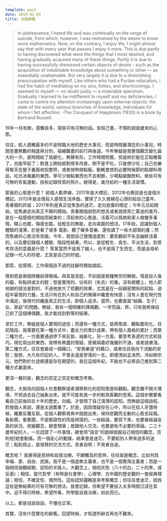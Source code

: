 ```yaml
---
template: post
date: 2019-02-03
title: 也說辭舊
---
```

> In adolescence, I hated life and was continually on the verge of suicide, from which, however, I was restrained by the desire to know more mathematics. Now, on the contrary, I enjoy life; I might almost say that with every year that passes I enjoy it more. This is due partly to having discovered what were the things that I most desired, and having gradually acquired many of these things. Partly it is due to having successfully dismissed certain objects of desire - such as the acquisition of indubitable knowledge about something or other — as essentially unattainable. But very largely it is due to a diminishing preoccupation with myself. Like others who had a Puritan education, I had the habit of meditating on my sins, follies, and shortcomings. I seemed to myself — no doubt justly — a miserable specimen. Gradually I learned to be indifferent to myself and my deficiencies; I came to centre my attention increasingly upon external objects: the state of the world, various branches of knowledge, individuals for whom I felt affection. -The Conquest of Happiness (1930) is a book by Bertrand Russell.

19年一月有餘，感觸良多，寫些可有可無的話。告知己書，不頹的說說歲末的心態。  

往往，給人感觸最多的不是照臨大地的歷史大事兒，而是時間裏潛在的小事兒。時間塗畫無數的相逢與分別，描繪難盡的前行與後退。今年無疑是我整個觀念變化最大的一次，是時間給了我變化，無聲有形。工作時間照舊，但是終於能在正點睡着了，也能早起了；飲食上開始抵制很多肉食，倒不是不吃，只是想少吃；自己也樂得每天在屋子裏面收拾整齊，或者按時做點飯。動輒會想到必要時候節約點塑料用品，吃光冰箱裏的東西，寧可少做點東西也不去剩餘，少喝點碳酸飲料，做些可有可無的有氧運動，拍些記錄性質的照片。總得是，歲月給的一種生活習慣。

那我的心態是什麼？   給個人劃界線，2017年是大標記，2012年也應該是也是個大標記。2012年是全情投入感情生活序曲，實現了久久縈繞在心頭的給自己童年、青春期的許諾；2017年則是真正從焦急的迷茫，走向放棄的穩定；今年元旦起開始，從焦慮走向真正平靜的開始。青春期強說愁的想去或者說爲死亡着迷的歲月，是在一段感情的開始而結束的；浮起來的心態是，活着可以爲她和家人做蠻多事情，開心也罷，傷感也罷。從輕生的無能，走向貪圖的想活。17年始，認識到個人體驗的淺薄，於是看了很多   電影、聽了蠻多音樂、還有讀了一些大部頭的書；然而焦慮的心態沒有改變。今年，我想自己慢慢過度到：要悲觀卻不失去幽默活着的，以及要記錄個人體驗、階段性結果。所以，是從輕生、貪生、平淡生活，到思考存活的意義是什麼？  答案當然不是爲了親人、也不是爲了生而生，而是追尋和記錄一代人的符號，尤其是自己的符號。

那麼，從感情、工作兩個逃不過的註腳符開始說起。

情和慾是兩個摻雜起得極端。與其是高低，不如說是兩種無奈的解脫。情是投入後的癡，有點詩或文的輕；慾是實用的、佔有的（失去）的重。沒有總體上，他人即地獄的說法是對的，不過他放大了悲觀的效果，尤其是在一段親密關係的起始、過程中喜悅的力量。生活只有在別人和自己的微痛中纔會有快感；沒有人會在現代性中滿足，後現代的纔是真正的生活，即個人追求。當然，也要直面“結婚、生子|女、家庭”的問題。無疑，我有一個明確的擇偶觀，一字而論，齊。只有我修煉自己到了這個擇偶觀，我才能找到對等的結果。

至於工作，無疑是個人實現的途徑；而還有一種方式，是將態度、觀點藝術化。目前階段，我需要在第一種方式中，盡全力的累計成果，帶有個人風格的累計；而第二種方式，一方面要通過停下來反芻、抽象化，另一方面，要思考表達的方式和技巧。現在寫出的東西，我帶有無盡的懷疑，感覺隔着好幾層的不通，或者說膚淺。第二種方式，往往會變成一個藉口，“安貧樂道”的藉口，或者任自我向下流動的安慰；我想，大凡有印記的人，不會永遠是寥落的一生。即便清如孟浩然，冷如柳宗元，他們對於仕途總還是存在期望的，我在這個年紀，不能也不必將自己推到第二種方式裏面來。

更深一層的是，觀念的否定之否定和概念考察。

觀念，大抵指向因個人社會觀察或者潛移默化的認知態度和觀點。觀念離不開大環境，不把過去自己抽象出來，就不可能有進一步的較爲客觀的思索。這個步驟要看看自己前後四五十年的歷史。向細，才發現了自己淺薄的認知。而無疑這個過程，對我個人來說，還是太過繁重了。於是，因爲懷疑存在心中，所以在拾人牙慧時候，纔要反覆反芻。從個人觀察視角中跳脫出來，保持悲觀而主動的心態去採風。看新聞，看舊聞，不是驗證性的而是辨證的。一些結論，要寫下來，也要看結論反面的狀況。改變觀念，總會頹唐；故跟他人交流，也要避免不必要的爭論。二三十歲年紀的人，一旦認證了一件事情，總會用“語言”的詭辯說服自己相信的觀念，否則他|她會動搖。而一個走心的動搖，結果會是迷茫。不要給別人帶來過多的迷茫；點到爲止，是很贊的交流方式。見者自明；不見者自迷。

概念呢？   我覺得是思辨和自我治療。不願觸及的思辨，往往就是概念，比如何爲幸福、愛、自由、民族。我不是一個虛無主義者，也不是一個實用主義者；而是一個相信個體經驗、認知的半路人。大觀念上，相信灰色（八十的白，二十的黑，或反面）；相信，當代哲學（有時是社會學）、心理學、古中國的歷史觀的一套經典理論；相信，不確定性、偶然性。這些認知邏輯是來考察概念；但往往會迷茫，因爲這些是無結果的可有可無的想法，我會記錄，但希望不要投入太多時間沉浸在其中。迫不得已時候，希望所看，所學能自我治療，如此而已。

以上。都是自說自話，不懂也正常。

其實，沒有什麼實在的辭舊。回望時候，才知道所辭去再也不難來。

